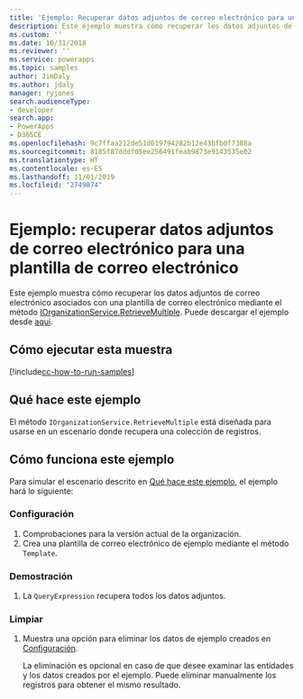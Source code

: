 ```yaml
---
title: 'Ejemplo: Recuperar datos adjuntos de correo electrónico para una plantilla de correo electrónico(Common Data Service) | Microsoft Docs'
description: Este ejemplo muestra cómo recuperar los datos adjuntos de correo electrónico asociados con una plantilla de correo electrónico
ms.custom: ''
ms.date: 10/31/2018
ms.reviewer: ''
ms.service: powerapps
ms.topic: samples
author: JimDaly
ms.author: jdaly
manager: ryjones
search.audienceType:
- developer
search.app:
- PowerApps
- D365CE
ms.openlocfilehash: 9c7ffaa212de51d019794282b12e43bfb0f7388a
ms.sourcegitcommit: 8185f87dddf05ee256491feab9873e9143535e02
ms.translationtype: HT
ms.contentlocale: es-ES
ms.lasthandoff: 11/01/2019
ms.locfileid: "2749874"
---
```

# <a name="sample-retrieve-email-attachments-for-an-email-template"></a>Ejemplo: recuperar datos adjuntos de correo electrónico para una plantilla de correo electrónico

<!-- https://docs.microsoft.com/dynamics365/customer-engagement/developer/sample-retrieve-email-attachments-email-template -->

Este ejemplo muestra cómo recuperar los datos adjuntos de correo electrónico asociados con una plantilla de correo electrónico mediante el método [IOrganizationService.RetrieveMultiple](https://docs.microsoft.com/dotnet/api/microsoft.xrm.sdk.iorganizationservice.retrievemultiple?view=dynamics-general-ce-9). Puede descargar el ejemplo desde [aquí](https://github.com/Microsoft/PowerApps-Samples/tree/master/cds/orgsvc/C%23/RetrieveEmailAttach).

## <a name="how-to-run-this-sample"></a>Cómo ejecutar esta muestra

[!include[cc-how-to-run-samples](../../includes/cc-how-to-run-samples.md)]

## <a name="what-this-sample-does"></a>Qué hace este ejemplo

El método `IOrganizationService.RetrieveMultiple` está diseñada para usarse en un escenario donde recupera una colección de registros.


## <a name="how-this-sample-works"></a>Cómo funciona este ejemplo

Para simular el escenario descrito en [Qué hace este ejemplo](#what-this-sample-does), el ejemplo hará lo siguiente:

### <a name="setup"></a>Configuración

1. Comprobaciones para la versión actual de la organización.
2. Crea una plantilla de correo electrónico de ejemplo mediante el método `Template`.

### <a name="demonstrate"></a>Demostración

1. La `QueryExpression` recupera todos los datos adjuntos.

### <a name="clean-up"></a>Limpiar

1. Muestra una opción para eliminar los datos de ejemplo creados en [Configuración](#setup).

    La eliminación es opcional en caso de que desee examinar las entidades y los datos creados por el ejemplo. Puede eliminar manualmente los registros para obtener el mismo resultado.
